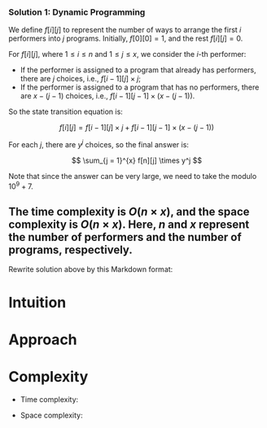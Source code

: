 ### Solution 1: Dynamic Programming

We define $f[i][j]$ to represent the number of ways to arrange the first $i$ performers into $j$ programs. Initially, $f[0][0] = 1$, and the rest $f[i][j] = 0$.

For $f[i][j]$, where $1 \leq i \leq n$ and $1 \leq j \leq x$, we consider the $i$-th performer:

-   If the performer is assigned to a program that already has performers, there are $j$ choices, i.e., $f[i - 1][j] \times j$;
-   If the performer is assigned to a program that has no performers, there are $x - (j - 1)$ choices, i.e., $f[i - 1][j - 1] \times (x - (j - 1))$.

So the state transition equation is:

$$
f[i][j] = f[i - 1][j] \times j + f[i - 1][j - 1] \times (x - (j - 1))
$$

For each $j$, there are $y^j$ choices, so the final answer is:

$$
\sum_{j = 1}^{x} f[n][j] \times y^j
$$

Note that since the answer can be very large, we need to take the modulo $10^9 + 7$.

The time complexity is $O(n \times x)$, and the space complexity is $O(n \times x)$. Here, $n$ and $x$ represent the number of performers and the number of programs, respectively.
---
Rewrite solution above by this Markdown format:

# Intuition
<!-- Describe your first thoughts on how to solve this problem. -->

# Approach
<!-- Describe your approach to solving the problem. -->

# Complexity
- Time complexity:
<!-- Add your time complexity here, e.g. $$O(n)$$ -->

- Space complexity:
<!-- Add your space complexity here, e.g. $$O(n)$$ -->
